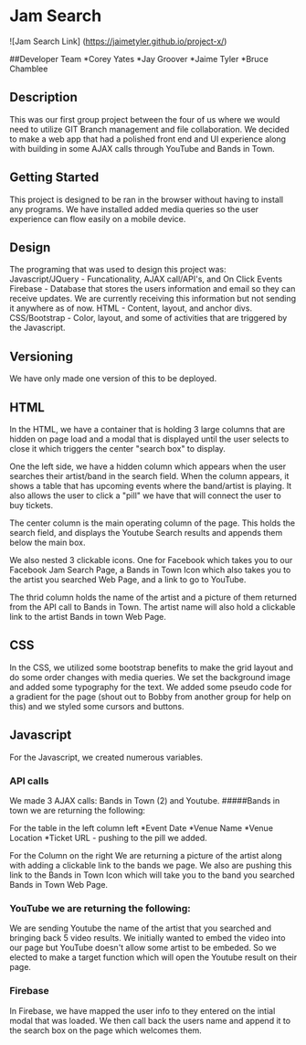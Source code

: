 # Jam Search

![Jam Search Link] (https://jaimetyler.github.io/project-x/)

##Developer Team
*Corey Yates
*Jay Groover
*Jaime Tyler
*Bruce Chamblee

## Description
This was our first group project between the four of us where we would need to utilize GIT Branch management and file collaboration. We decided to make a web app that had a polished front end and UI experience along with building in some AJAX calls through YouTube and Bands in Town.  

## Getting Started
This project is designed to be ran in the browser without having to install any programs. We have installed added media queries so the user experience can flow easily on a mobile device.  

## Design
The programing that was used to design this project was:
Javascript/JQuery - Funcationality, AJAX call/API's, and On Click Events
Firebase - Database that stores the users information and email so they can receive updates. We are currently receiving this information but not sending it anywhere as of now. 
HTML - Content, layout, and anchor divs.
CSS/Bootstrap - Color, layout, and some of activities that are triggered by the Javascript.

## Versioning
We have only made one version of this to be deployed. 

## HTML

In the HTML, we have a container that is holding 3 large columns that are hidden on page load and a modal that is displayed until the user selects to close it which triggers the center "search box" to display. 

One the left side, we have a hidden column which appears when the user searches their artist/band in the search field. When the column appears, it shows a table that has upcoming events where the band/artist is playing. It also allows the user to click a "pill" we have that will connect the user to buy tickets. 

The center column is the main operating column of the page. This holds the search field, and displays the Youtube Search results and appends them below the main box. 

We also nested 3 clickable icons. One for Facebook which takes you to our Facebook Jam Search Page, a Bands in Town Icon which also takes you to the artist you searched Web Page, and a link to go to YouTube. 

The thrid column holds the name of the artist and a picture of them returned from the API call to Bands in Town. The artist name will also hold a clickable link to the artist Bands in town Web Page. 

## CSS
In the CSS, we utilized some bootstrap benefits to make the grid layout and do some order changes with media queries. We set the background image and added some typography for the text. We added some pseudo code for a gradient for the page (shout out to Bobby from another group for help on this) and we styled some cursors and buttons. 

## Javascript
For the Javascript, we created numerous variables. 

### API calls
We made 3 AJAX calls:
Bands in Town (2) and Youtube. 
#####Bands in town we are returning the following:

For the table in the left column left
*Event Date 
*Venue Name 
*Venue Location
*Ticket URL - pushing to the pill we added.

For the Column on the right
We are returning a picture of the artist along with adding a clickable link to the bands we page. We also are pushing this link to the Bands in Town Icon which will take you to the band you searched Bands in Town Web Page. 

### YouTube we are returning the following:
We are sending Youtube the name of the artist that you searched and bringing back 5 video results. We initially wanted to embed the video into our page but YouTube doesn't allow some artist to be embeded. So we elected to make a target function which will open the Youtube result on their page. 

### Firebase
In Firebase, we have mapped the user info to they entered on the intial modal that was loaded. We then call back the users name and append it to the search box on the page which welcomes them. 


